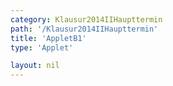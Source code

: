 ```yaml
---
category: Klausur2014IIHaupttermin
path: '/Klausur2014IIHaupttermin'
title: 'AppletB1'
type: 'Applet'

layout: nil
---
```

<link type="text/css" href="https://cdnjs.cloudflare.com/ajax/libs/jsxgraph/0.99.6/jsxgraph.css"><link rel="stylesheet" type="text/css" href="{{ site.jsxurl }}/jsxgraph.css" />
<div id="JXGa14353a0-948c-4b12-86c5-943fac87c1a7" class="jxgbox" style="width:500px; height:500px">
<script type="text/javascript">
    (function() {
	const board = JXG.JSXGraph.initBoard('JXGa14353a0-948c-4b12-86c5-943fac87c1a7', {
    							boundingbox: [-3, 8, 10, -3],
                  showFullscreen: true, axis: true
              });
var p1 =  x => -0.25 * x*x  + 2*x+3;  
var p2 = x => x*x/8-0.5*x-2;
              
var Gp1 = board.create('functiongraph', [p1], {strokecolor:'maroon', name:'p_1', withLabel:true, label:{fontsize:15, offset:[-15,15]}});             
var Gp2 = board.create('functiongraph', [p2], {name:'p_2', withLabel:true, label:{fontsize: 15}});   
 
var A = board.create('glider', [2, 6, Gp1], {color:'orange', name:'A', size:2, label:{fontsize:18}}) ;
var C = board.create('point', [function(){return A.X();}, function(){return p2(A.X());}], {fixed:true, color:'green', name:'C', size:2, label:{fontsize:18}});
 
 var M = board.create('midpoint', [A, C], {color:'green', name:'M', fixed:true, size:2, label:{fontsize:18}});
 var AC = board.create('segment', [A, C], {color:'gray'});
 var B = board.create('point', [function(){return M.X()-2.5;}, function(){return M.Y();}], {color:'green', name:'B', fixed:true, size:2, label:{fontsize:18, offset:[-15,0]}}); 
 var D = board.create('point', [function(){return M.X()+2.5;}, function(){return M.Y();}], {color:'green', name:'D', fixed:true, size:2, label:{fontsize:18}}); 
 var AB = board.create('segment', [A,B], {color:'green'});
  var AD = board.create('segment', [A,D], {color:'green'});
   var CB = board.create('segment', [C,B], {color:'green'});
      var CD = board.create('segment', [C,D], {color:'green'});
 var BD = board.create('segment', [B,D], {color:'blue'});
board.create('text', [function(){return ((B.X() + M.X())/2);}, function(){return M.Y();}, '2.5'],{fontsize:18});
 board.create('text', [function(){return ((D.X() + M.X())/2);}, function(){return M.Y();}, '2.5'],{fontsize:18});
 
 board.create('angle', [A,D,M], {name:' ', radius:0.8});
 
board.create('text', [-2.7, 6.5, function(){ return 'A(' + JXG.toFixed(A.X(), 2) + ', ' + JXG.toFixed(A.Y(), 2) + ')';}], {fontsize:18, color:'orange'}); 
board.create('text', [-2.7, 5.8, function(){ return 'B(' + JXG.toFixed(B.X(), 2) + ', ' + JXG.toFixed(B.Y(), 2) + ')';}], {fontsize:18}); 
board.create('text', [-2.7, 5.1, function(){ return 'C(' + JXG.toFixed(C.X(), 2) + ', ' + JXG.toFixed(C.Y(), 2) + ')';}], {fontsize:18}); 
board.create('text', [-2.7, 4.4, function(){ return 'D(' + JXG.toFixed(D.X(), 2) + ', ' + JXG.toFixed(D.Y(), 2) + ')';}], {fontsize:18}); 
 
board.create('text', [-2.7, 3.7, function(){return '|<span style="border-top:1px solid">AC</span>| = ' + JXG.toFixed(A.Y() - C.Y(), 2);}], {fontsize:18});
board.create('text', [-2.7, 3, function(){return '|<span style="border-top:1px solid">AD</span>| = ' + JXG.toFixed(Math.sqrt((A.Y() - D.Y()) * (A.Y() - D.Y()) + (2.5 * 2.5)), 2);}], {fontsize:18});
   var NR_T = board.create('text', [-2.7, 7.5, '2014 HT II/III B1'], {fontsize:18})
})()
  </script>
  </div>
